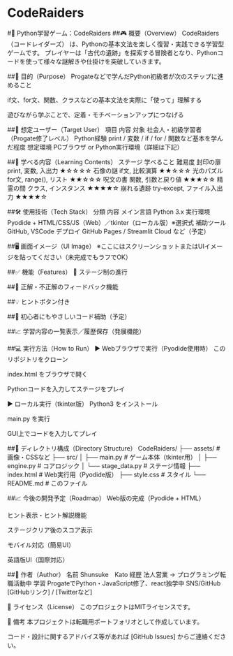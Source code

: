 # CodeRaiders

#📘 Python学習ゲーム：CodeRaiders
##🎮 概要（Overview）
CodeRaiders（コードレイダーズ） は、Pythonの基本文法を楽しく復習・実践できる学習型ゲームです。
プレイヤーは「古代の遺跡」を探索する冒険者となり、Pythonコードを使って様々な謎解きや仕掛けを突破していきます。

##🚀 目的（Purpose）
Progateなどで学んだPython初級者が次のステップに進めること

if文、for文、関数、クラスなどの基本文法を実際に「使って」理解する

遊びながら学ぶことで、定着・モチベーションアップにつなげる

##👤 想定ユーザー（Target User）
項目	内容
対象	社会人・初級学習者（Progate修了レベル）
Python経験	print / 変数 / if / for / 関数など基本を学んだ程度
想定環境	PCブラウザ or Python実行環境（詳細は下記）

##🧠 学べる内容（Learning Contents）
ステージ	学べること	難易度
封印の扉	print, 変数, 入出力	★☆☆☆☆
石像の謎	if文, 比較演算	★★☆☆☆
光のパズル	for文, range(), リスト	★★☆☆☆
呪文の書	関数, 引数と戻り値	★★★☆☆
精霊の間	クラス, インスタンス	★★★★☆
崩れる遺跡	try-except, ファイル入出力	★★★★☆

##🛠 使用技術（Tech Stack）
分類	内容
メイン言語	Python 3.x
実行環境	Pyodide + HTML/CSS/JS（Web）／tkinter（ローカル版）※選択式
補助ツール	GitHub, VSCode
デプロイ	GitHub Pages / Streamlit Cloud など（予定）

##🖥️ 画面イメージ（UI Image）
※ここにはスクリーンショットまたはUIイメージを貼ってください（未完成でもラフでOK）

##✅ 機能（Features）
🧩 ステージ制の進行

##🧠 正解・不正解のフィードバック機能

##💡 ヒントボタン付き

##📘 初心者にもやさしいコード補助（予定）

##📈 学習内容の一覧表示／履歴保存（発展機能）

##💻 実行方法（How to Run）
▶ Webブラウザで実行（Pyodide使用時）
このリポジトリをクローン

index.html をブラウザで開く

Pythonコードを入力してステージをプレイ

▶ ローカル実行（tkinter版）
Python3 をインストール

main.py を実行

GUI上でコードを入力してプレイ

##📂 ディレクトリ構成（Directory Structure）
CodeRaiders/
├── assets/             # 画像・CSSなど
├── src/
│   ├── main.py         # ゲーム本体（tkinter用）
│   ├── engine.py       # コアロジック
│   └── stage_data.py   # ステージ情報
├── index.html          # Web実行用（Pyodide版）
├── style.css           # スタイル
└── README.md           # このファイル

##📈 今後の開発予定（Roadmap）
 Web版の完成（Pyodide + HTML）

 ヒント表示・ヒント解説機能

 ステージクリア後のスコア表示

 モバイル対応（簡易UI）

 英語版UI（国際対応）

##👤 作者（Author）
名前	Shunsuke　Kato
経歴	法人営業 → プログラミング転職活動中
学習	ProgateでPython・JavaScript修了、react独学中
SNS/GitHub	[GitHubリンク] / [Twitterなど]

📮 ライセンス（License）
このプロジェクトはMITライセンスです。

📝 備考
本プロジェクトは転職用ポートフォリオとして作成しています。

コード・設計に関するアドバイス等があれば [GitHub Issues] からご連絡ください。
